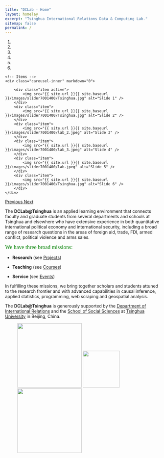 ```yaml
---
title: "DCLab - Home"
layout: homelay
excerpt: "Tsinghua International Relations Data & Computing Lab."
sitemap: false
permalink: /
---
```


<div markdown="0" id="carousel" class="carousel slide" data-ride="carousel" data-interval="5000" data-pause="hover" >
    <!-- Menu -->
    <ol class="carousel-indicators">
        <li data-target="#carousel" data-slide-to="0" class="active"></li>
        <li data-target="#carousel" data-slide-to="1"></li>
        <li data-target="#carousel" data-slide-to="2"></li>
        <li data-target="#carousel" data-slide-to="3"></li>
        <li data-target="#carousel" data-slide-to="4"></li>
        <li data-target="#carousel" data-slide-to="5"></li>
    </ol>

    <!-- Items -->
    <div class="carousel-inner" markdown="0">

        <div class="item active">
            <img src="{{ site.url }}{{ site.baseurl }}/images/slider7001400/Tsinghua.jpg" alt="Slide 1" />
        </div>
        <div class="item">
            <img src="{{ site.url }}{{ site.baseurl }}/images/slider7001400/Tsinghua.jpg" alt="Slide 2" />
        </div>
        <div class="item">
            <img src="{{ site.url }}{{ site.baseurl }}/images/slider7001400/lab_2.jpeg" alt="Slide 3" />
        </div>
        <div class="item">
            <img src="{{ site.url }}{{ site.baseurl }}/images/slider7001400/lab_3.jpeg" alt="Slide 4" />
        </div>
        <div class="item">
            <img src="{{ site.url }}{{ site.baseurl }}/images/slider7001400/lab.jpeg" alt="Slide 5" />
        </div>
        <div class="item">
            <img src="{{ site.url }}{{ site.baseurl }}/images/slider7001400/Tsinghua.jpg" alt="Slide 6" />
        </div>
    </div> 
  <a class="left carousel-control" href="#carousel" role="button" data-slide="prev">
    <span class="glyphicon glyphicon-chevron-left" aria-hidden="true"></span>
    <span class="sr-only">Previous</span>
  </a>
  <a class="right carousel-control" href="#carousel" role="button" data-slide="next">
    <span class="glyphicon glyphicon-chevron-right" aria-hidden="true"></span>
    <span class="sr-only">Next</span>
  </a>
</div>

The **DCLab@Tsinghua** is an applied learning environment that connects faculty and graduate students from several departments and schools at Tsinghua and elsewhere who have extensive experience in both quantitative international political economy and international security, including a broad range of research questions in the areas of foreign aid, trade, FDI, armed conflict, political violence and arms sales.

<font size="4"
face="verdana"
color="green"> 
We have three broad missions:<br> 
</font>
        
        
- **Research**  (see [Projects](projects))

- **Teaching** (see [Courses](courses))

- **Service**  (see [Events](events))


In fulfilling these missions, we bring together scholars and students attuned to the research frontier and with advanced capabilities in causal inference, applied statistics, programming, web scraping and geospatial analysis.

The **DCLab@Tsinghua** is generously supported by the [Department of International Relations](http://www.dir.tsinghua.edu.cn/) and the [School of Social Sciences](http://www.sss.tsinghua.edu.cn/) at [Tsinghua University](https://www.tsinghua.edu.cn/) in Beijing, China. 


<figure class="fourth">
  <img src="{{ site.url }}{{ site.baseurl }}/images/logopic/tsinghua.jpeg" style="width: 210px">
   <img src="{{ site.url }}{{ site.baseurl }}/images/logopic/sss.jpeg" style="width: 120px">
  <img src="{{ site.url }}{{ site.baseurl }}/images/logopic/header.png" style="width: 210px">
</figure>
